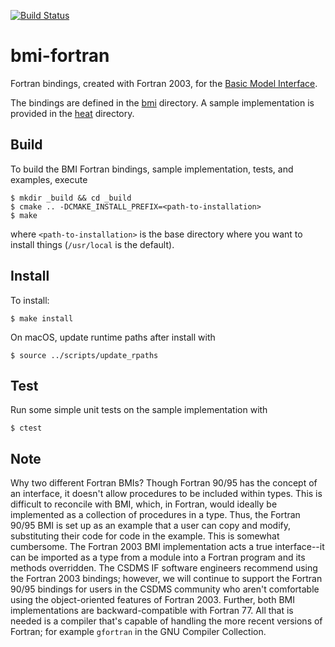 [![Build Status](https://travis-ci.org/csdms/bmi-fortran.svg?branch=master)](https://travis-ci.org/csdms/bmi-fortran)

# bmi-fortran

Fortran bindings, created with Fortran 2003, for the
[Basic Model Interface](http://csdms.colorado.edu/wiki/BMI_Description).

The bindings are defined in the [bmi](./bmi) directory.
A sample implementation is provided in the [heat](./heat) directory.

## Build

To build the BMI Fortran bindings, sample implementation, tests,
and examples, execute

    $ mkdir _build && cd _build
    $ cmake .. -DCMAKE_INSTALL_PREFIX=<path-to-installation>
    $ make

where `<path-to-installation>` is the base directory where you want
to install things (`/usr/local` is the default).

## Install

To install:

    $ make install


On macOS, update runtime paths after install with

    $ source ../scripts/update_rpaths

## Test

Run some simple unit tests on the sample implementation with

    $ ctest

## Note

Why two different Fortran BMIs?
Though Fortran 90/95 has the concept of an interface,
it doesn't allow procedures to be included within types.
This is difficult to reconcile with BMI, which, in Fortran,
would ideally be implemented as a collection of procedures in a type.
Thus, the Fortran 90/95 BMI is set up as an example
that a user can copy and modify,
substituting their code for code in the example.
This is somewhat cumbersome.
The Fortran 2003 BMI implementation acts a true interface--it can be imported
as a type from a module into a Fortran program and its methods overridden.
The CSDMS IF software engineers recommend using the Fortran 2003 bindings;
however, we will continue to support the Fortran 90/95 bindings
for users in the CSDMS community who aren't comfortable
using the object-oriented features of Fortran 2003.
Further, both BMI implementations are backward-compatible with Fortran 77.
All that is needed is a compiler that's capable of handling
the more recent versions of Fortran;
for example `gfortran` in the GNU Compiler Collection.
